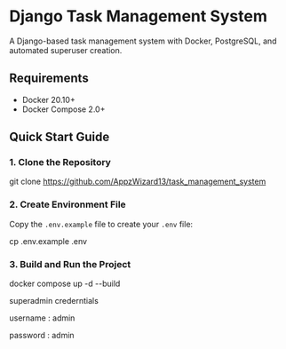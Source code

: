 # Django Task Management System

A Django-based task management system with Docker, PostgreSQL, and automated superuser creation.

## Requirements

- Docker 20.10+
- Docker Compose 2.0+

## Quick Start Guide

### 1. Clone the Repository

git clone https://github.com/AppzWizard13/task_management_system

### 2. Create Environment File

Copy the `.env.example` file to create your `.env` file:

cp .env.example .env


### 3. Build and Run the Project

docker compose up -d --build

superadmin crederntials 

username : admin

password : admin
